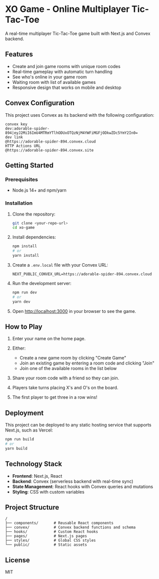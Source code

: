 # XO Game - Online Multiplayer Tic-Tac-Toe

A real-time multiplayer Tic-Tac-Toe game built with Next.js and Convex backend.

## Features

- Create and join game rooms with unique room codes
- Real-time gameplay with automatic turn handling
- See who's online in your game room
- Waiting room with list of available games
- Responsive design that works on mobile and desktop

## Convex Configuration

This project uses Convex as its backend with the following configuration:

```
convex key
dev:adorable-spider-894|eyJ2MiI6ImU4MTRmYTlhODUxOTQzNjM4YWFiMGFjODkwZDc5YmY2In0= 
dev link 
@https://adorable-spider-894.convex.cloud  
HTTP Actions URL
@https://adorable-spider-894.convex.site 
```

## Getting Started

### Prerequisites

- Node.js 14+ and npm/yarn

### Installation

1. Clone the repository:
   ```bash
   git clone <your-repo-url>
   cd xo-game
   ```

2. Install dependencies:
   ```bash
   npm install
   # or
   yarn install
   ```

3. Create a `.env.local` file with your Convex URL:
   ```
   NEXT_PUBLIC_CONVEX_URL=https://adorable-spider-894.convex.cloud
   ```

4. Run the development server:
   ```bash
   npm run dev
   # or
   yarn dev
   ```

5. Open [http://localhost:3000](http://localhost:3000) in your browser to see the game.

## How to Play

1. Enter your name on the home page.
2. Either:
   - Create a new game room by clicking "Create Game"
   - Join an existing game by entering a room code and clicking "Join"
   - Join one of the available rooms in the list below

3. Share your room code with a friend so they can join.
4. Players take turns placing X's and O's on the board.
5. The first player to get three in a row wins!

## Deployment

This project can be deployed to any static hosting service that supports Next.js, such as Vercel:

```bash
npm run build
# or
yarn build
```

## Technology Stack

- **Frontend**: Next.js, React
- **Backend**: Convex (serverless backend with real-time sync)
- **State Management**: React hooks with Convex queries and mutations
- **Styling**: CSS with custom variables

## Project Structure

```
/
├── components/       # Reusable React components
├── convex/           # Convex backend functions and schema
├── hooks/            # Custom React hooks
├── pages/            # Next.js pages
├── styles/           # Global CSS styles
└── public/           # Static assets
```

## License

MIT 